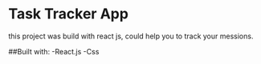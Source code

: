 # Task Tracker App

this project was build with react js, could help you to track your messions.

##Built with:
-React.js
-Css

